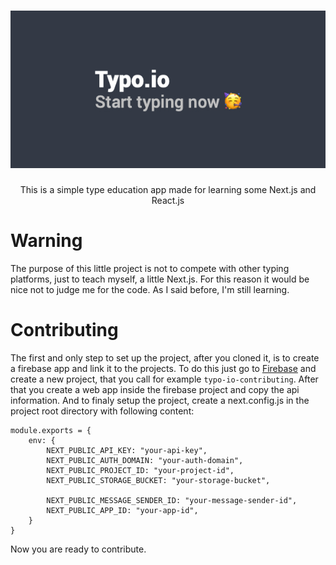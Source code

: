 <h1 align="center">
<img src="/public/logo/title.jpg" />
</h1>

<p align="center">This is a simple type education app made for learning some Next.js and React.js</p>

# Warning

The purpose of this little project is not to compete with other typing platforms, just to teach myself, a little Next.js. For this reason it would be nice not to judge me for the code. As I said before, I'm still learning.

# Contributing

The first and only step to set up the project, after you cloned it, is to create a firebase app and link it to the projects.
To do this just go to [Firebase](https://firebase.google.com) and create a new project, that you call for example ```typo-io-contributing```. After that you create a web app inside the firebase project and copy the api information. And to finaly setup the project, create a next.config.js in the project root directory with following content: 
```
module.exports = {
    env: {
        NEXT_PUBLIC_API_KEY: "your-api-key",
        NEXT_PUBLIC_AUTH_DOMAIN: "your-auth-domain",
        NEXT_PUBLIC_PROJECT_ID: "your-project-id",
        NEXT_PUBLIC_STORAGE_BUCKET: "your-storage-bucket",

        NEXT_PUBLIC_MESSAGE_SENDER_ID: "your-message-sender-id",
        NEXT_PUBLIC_APP_ID: "your-app-id",
    }
}
```
Now you are ready to contribute.